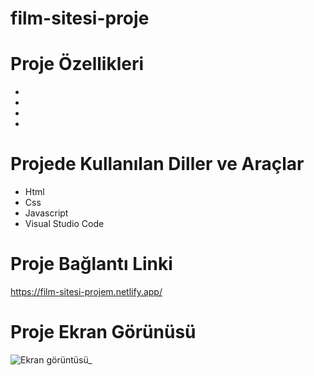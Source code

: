 # film-sitesi-proje




# Proje Özellikleri

<ul>
  <li></li>
  <li></li>
  <li></li>
  <li></li>
 
</ul>

# Projede Kullanılan Diller ve Araçlar

<ul>
  <li>Html</li>
  <li>Css</li>
  <li> Javascript</li>
  <li>Visual Studio Code</li>
 
</ul>

# Proje Bağlantı Linki
https://film-sitesi-projem.netlify.app/



# Proje Ekran Görünüsü
![Ekran görüntüsü_](https://github.com/mehmet-adgzl22/film-sitesi-proje/assets/169144147/d8431a20-00a6-4156-9fcd-3672dac3bdaa)




